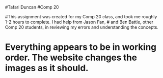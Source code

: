 #Tafari Duncan
#Comp 20


#This assignment was created for my Comp 20 class, and took me roughly 1-2 hours to complete. I had help from Jason Fan, # and Ben Battle, other Comp 20 students, in reviewing my errors and understanding the concepts.

# Everything appears to be in working order. The website changes the images as it should.

